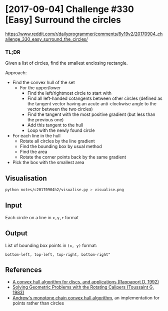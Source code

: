 # [2017-09-04] Challenge #330 [Easy] Surround the circles

https://www.reddit.com/r/dailyprogrammer/comments/6y19v2/20170904_challenge_330_easy_surround_the_circles/

### TL;DR

Given a list of circles, find the smallest enclosing rectangle.

Approach:

* Find the convex hull of the set
    * For the upper/lower
        * Find the left/rightmost circle to start with
        * Find all left-handed cotangents between other circles (defined as the tangent vector having an acute anti-clockwise angle to the vector between the two circles)
        * Find the tangent with the most positive gradient (but less than the previous one)
        * Add this tangent to the hull
        * Loop with the newly found circle
* For each line in the hull
    * Rotate all circles by the line gradient
    * Find the bounding box by usual method
    * Find the area
    * Rotate the corner points back by the same gradient
* Pick the box with the smallest area

## Visualisation

```bash
python notes/c20170904h2/visualise.py > visualise.png
```

## Input

Each circle on a line in `x,y,r` format

## Output

List of bounding box points in `(x, y)` format:

`bottom-left, top-left, top-right, bottom-right"`

## References

* [A convex hull algorithm for discs, and applications (Rappaport D, 1992)](http://www.sciencedirect.com/science/article/pii/092577219290015K)
* [Solving Geometric Problems with the Rotating Calipers (Toussaint G, 1983)](https://www.cs.swarthmore.edu/~adanner/cs97/s08/pdf/calipers.pdf)
* [Andrew's monotone chain convex hull algorithm](https://en.wikibooks.org/wiki/Algorithm_Implementation/Geometry/Convex_hull/Monotone_chain), an implementation for points rather than circles
